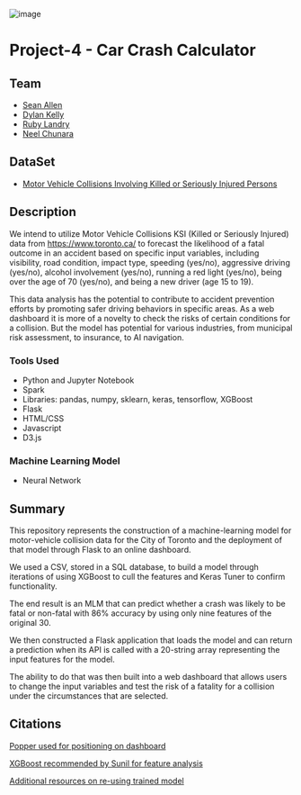 ![image](https://github.com/neelchunara/Project-4/assets/126720049/ac2b1df7-ff8d-491e-bce0-0de979ca08dc)


# Project-4 - Car Crash Calculator

## Team
- [Sean Allen](https://github.com/seanard1)
- [Dylan Kelly](https://github.com/DylanMKelly)
- [Ruby Landry](https://github.com/rubymaelandry)
- [Neel Chunara](https://github.com/neelchunara)


## DataSet
- [Motor Vehicle Collisions Involving Killed or Seriously Injured Persons](https://open.toronto.ca/dataset/motor-vehicle-collisions-involving-killed-or-seriously-injured-persons/)
  

## Description
We intend to utilize Motor Vehicle Collisions KSI (Killed or Seriously Injured) data from https://www.toronto.ca/ to forecast the likelihood of a fatal outcome in an accident based on specific input variables, including visibility, road condition, impact type, speeding (yes/no), aggressive driving (yes/no), alcohol involvement (yes/no), running a red light (yes/no), being over the age of 70 (yes/no), and being a new driver (age 15 to 19).

This data analysis has the potential to contribute to accident prevention efforts by promoting safer driving behaviors in specific areas. As a web dashboard it is more of a novelty to check the risks of certain conditions for a collision. But the model has potential for various industries, from municipal risk assessment, to insurance, to AI navigation. 


### Tools Used
* Python and Jupyter Notebook
* Spark
* Libraries: pandas, numpy, sklearn, keras, tensorflow, XGBoost
* Flask
* HTML/CSS
* Javascript
* D3.js


### Machine Learning Model
* Neural Network

## Summary

This repository represents the construction of a machine-learning model for motor-vehicle collision data for the City of Toronto and the deployment of that model through Flask to an online dashboard. 

We used a CSV, stored in a SQL database, to build a model through iterations of using XGBoost to cull the features and Keras Tuner to confirm functionality. 

The end result is an MLM that can predict whether a crash was likely to be fatal or non-fatal with 86% accuracy by using only nine features of the original 30. 

We then constructed a Flask application that loads the model and can return a prediction when its API is called with a 20-string array representing the input features for the model.

The ability to do that was then built into a web dashboard that allows users to change the input variables and test the risk of a fatality for a collision under the circumstances that are selected. 

## Citations

[Popper used for positioning on dashboard](https://popper.js.org/)

[XGBoost recommended by Sunil for feature analysis](https://www.analyticsvidhya.com/blog/2018/09/an-end-to-end-guide-to-understand-the-math-behind-xgboost/)

[Additional resources on re-using trained model](https://www.tensorflow.org/tutorials/keras/save_and_load)